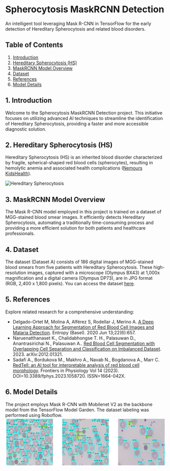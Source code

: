 # Spherocytosis MaskRCNN Detection

An intelligent tool leveraging Mask R-CNN in TensorFlow for the early detection of Hereditary Spherocytosis and related blood disorders.

## Table of Contents

1. [Introduction](#1-introduction)
2. [Hereditary Spherocytosis (HS)](#2-hereditary-spherocytosis-hs)
3. [MaskRCNN Model Overview](#3-maskrcnn-model-overview)
4. [Dataset](#4-dataset)
5. [References](#5-references)
6. [Model Details](#6-model-details)

## 1. Introduction

Welcome to the Spherocytosis MaskRCNN Detection project. This initiative focuses on utilizing advanced AI techniques to streamline the identification of Hereditary Spherocytosis, providing a faster and more accessible diagnostic solution.

## 2. Hereditary Spherocytosis (HS)

Hereditary Spherocytosis (HS) is an inherited blood disorder characterized by fragile, spherical-shaped red blood cells (spherocytes), resulting in hemolytic anemia and associated health complications ([Nemours KidsHealth](https://kidshealth.org/en/parents/hereditary-spherocytosis.html)).

![Hereditary Spherocytosis](https://assets.aboutkidshealth.ca/akhassets/hereditary_spherocytosis_EN.png)

## 3. MaskRCNN Model Overview

The Mask R-CNN model employed in this project is trained on a dataset of MGG-stained blood smear images. It efficiently detects Hereditary Spherocytosis, automating a traditionally time-consuming process and providing a more efficient solution for both patients and healthcare professionals.

## 4. Dataset

The dataset (Dataset A) consists of 186 digital images of MGG-stained blood smears from five patients with Hereditary Spherocytosis. These high-resolution images, captured with a microscope (Olympus BX43) at 1,000x magnification and a digital camera (Olympus DP73), are in JPG format (RGB, 2,400 x 1,800 pixels). You can access the dataset [here](https://data.mendeley.com/datasets/c37wnbbd3c/1).

## 5. References

Explore related research for a comprehensive understanding:

- Delgado-Ortet M, Molina A, Alférez S, Rodellar J, Merino A. [A Deep Learning Approach for Segmentation of Red Blood Cell Images and Malaria Detection](https://www.ncbi.nlm.nih.gov/pmc/articles/PMC7517192/). Entropy (Basel). 2020 Jun 13;22(6):657.
- Naruenatthanaset K., Chalidabhongse T. H., Palasuwan D., Anantrasirichai N., Palasuwan A.. [Red Blood Cell Segmentation with Overlapping Cell Separation and Classification on Imbalanced Dataset](https://arxiv.org/abs/2012.01321). 2023. arXiv:2012.01321.
- Sadafi A., Bordukova M., Makhro A., Navab N., Bogdanova A., Marr C. [RedTell: an AI tool for interpretable analysis of red blood cell morphology](https://www.frontiersin.org/articles/10.3389/fphys.2023.1058720). Frontiers in Physiology Vol 14 (2023). DOI=10.3389/fphys.2023.1058720. ISSN=1664-042X.

## 6. Model Details

The project employs Mask R-CNN with Mobilenet V2 as the backbone model from the TensorFlow Model Garden. The dataset labeling was performed using Roboflow.
![Result](./image.png)

